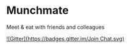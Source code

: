 Munchmate
=========

Meet & eat with friends and colleagues

[![Gitter](https://badges.gitter.im/Join Chat.svg)](https://gitter.im/OsnaCS/munchmate?utm_source=badge&utm_medium=badge&utm_campaign=pr-badge&utm_content=badge)


